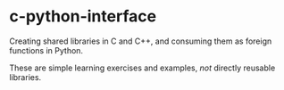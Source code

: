 # c-python-interface

Creating shared libraries in C and C++, and consuming them as foreign functions in Python.

These are simple learning exercises and examples, <i>not</i> directly reusable libraries.
